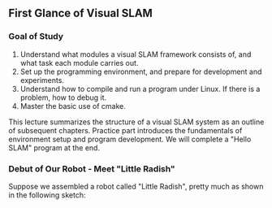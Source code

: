## First Glance of Visual SLAM

### Goal of Study

1.  Understand what modules a visual SLAM framework consists of, and what task each module carries out.
2.  Set up the programming environment, and prepare for development and experiments.
3.  Understand how to compile and run a program under Linux. If there is a problem, how to debug it.
4.  Master the basic use of cmake.

This lecture summarizes the structure of a visual SLAM system as an outline of subsequent chapters. Practice part introduces the fundamentals of environment setup and program development. We will complete a "Hello SLAM" program at the end.

### Debut of Our Robot - Meet "Little Radish"

Suppose we assembled a robot called "Little Radish", pretty much as shown in the following sketch:


